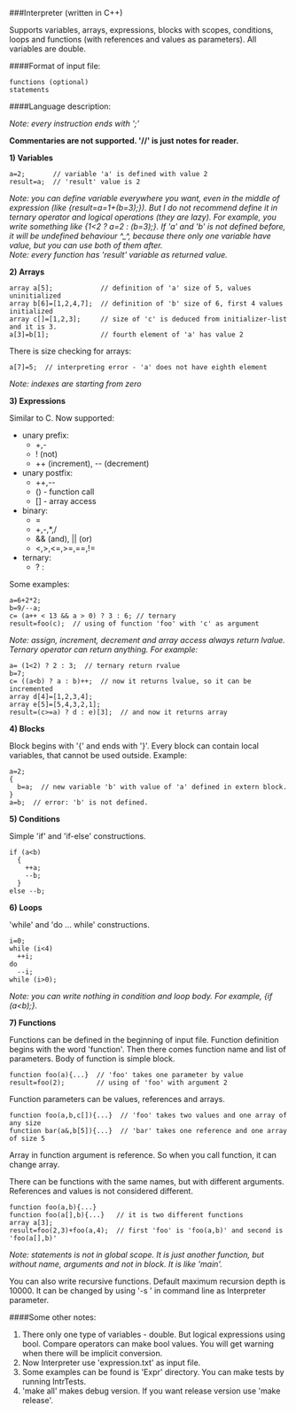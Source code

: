 ###Interpreter (written in C++)

Supports variables, arrays, expressions, blocks with scopes, conditions, loops and functions (with references and values as parameters). All variables are double.

####Format of input file:

    functions (optional)
    statements

####Language description:

*Note: every instruction ends with ';'*

**Commentaries are not supported. '//' is just notes for reader.**

**1) Variables**

    a=2;       // variable 'a' is defined with value 2
    result=a;  // 'result' value is 2

*Note: you can define variable everywhere you want, even in the middle of expression (like {result=a=1+(b=3);}). But I do not recommend define it in ternary operator and logical operations (they are lazy). For example, you write something like {1<2 ? a=2 : (b=3);}. If 'a' and 'b' is not defined before, it will be undefined behaviour ^_^, because there only one variable have value, but you can use both of them after.*  
*Note: every function has 'result' variable as returned value.*

**2) Arrays**

    array a[5];            // definition of 'a' size of 5, values uninitialized
    array b[6]=[1,2,4,7];  // definition of 'b' size of 6, first 4 values initialized
    array c[]=[1,2,3];     // size of 'c' is deduced from initializer-list and it is 3.
    a[3]=b[1];             // fourth element of 'a' has value 2

There is size checking for arrays:

    a[7]=5;  // interpreting error - 'a' does not have eighth element

*Note: indexes are starting from zero*

**3) Expressions**

Similar to C. Now supported:  
- unary prefix:
  - +,-
  - ! (not)
  - ++ (increment), -- (decrement)
- unary postfix:
  - ++,--
  - () - function call
  - [] - array access
- binary:
  - =
  - +,-,\*,/
  - \&\& (and), || (or)
  - <,>,<=,>=,==,!=
- ternary:
  - ? :

Some examples:

    a=6+2*2;
    b=9/--a;
    c= (a++ < 13 && a > 0) ? 3 : 6; // ternary
    result=foo(c);  // using of function 'foo' with 'c' as argument

*Note: assign, increment, decrement and array access always return lvalue. Ternary operator can return anything. For example:*

    a= (1<2) ? 2 : 3;  // ternary return rvalue
    b=7;
    c= ((a<b) ? a : b)++;  // now it returns lvalue, so it can be incremented
    array d[4]=[1,2,3,4];
    array e[5]=[5,4,3,2,1];
    result=(c>=a) ? d : e)[3];  // and now it returns array

**4) Blocks**

Block begins with '{' and ends with '}'. Every block can contain local variables, that cannot be used outside. Example:

    a=2;
    {
      b=a;  // new variable 'b' with value of 'a' defined in extern block.
    }
    a=b;  // error: 'b' is not defined.

**5) Conditions**

Simple 'if' and 'if-else' constructions.

    if (a<b)
      {
        ++a;
        --b;
      }
    else --b;

**6) Loops**

'while' and 'do ... while' constructions.

    i=0;
    while (i<4)
      ++i;
    do
      --i;
    while (i>0);

*Note: you can write nothing in condition and loop body. For example, {if (a<b);}.*

**7) Functions**

Functions can be defined in the beginning of input file. Function definition begins with the word 'function'. Then there comes function name and list of parameters. Body of function is simple block.

    function foo(a){...}  // 'foo' takes one parameter by value
    result=foo(2);        // using of 'foo' with argument 2

Function parameters can be values, references and arrays.

    function foo(a,b,c[]){...}  // 'foo' takes two values and one array of any size
    function bar(a&,b[5]){...}  // 'bar' takes one reference and one array of size 5

Array in function argument is reference. So when you call function, it can change array.

There can be functions with the same names, but with different arguments. References and values is not considered different.

    function foo(a,b){...}
    function foo(a[],b){...}   // it is two different functions
    array a[3];
    result=foo(2,3)+foo(a,4);  // first 'foo' is 'foo(a,b)' and second is 'foo(a[],b)'

*Note: statements is not in global scope. It is just another function, but without name, arguments and not in block. It is like 'main'.*

You can also write recursive functions. Default maximum recursion depth is 10000. It can be changed by using '-s <n>' in command line as Interpreter parameter.

####Some other notes:

1. There only one type of variables - double. But logical expressions using bool. Compare operators can make bool values. You will get warning when there will be implicit conversion.
1. Now Interpreter use 'expression.txt' as input file.
1. Some examples can be found is 'Expr' directory. You can make tests by running IntrTests.
2. 'make all' makes debug version. If you want release version use 'make release'.
